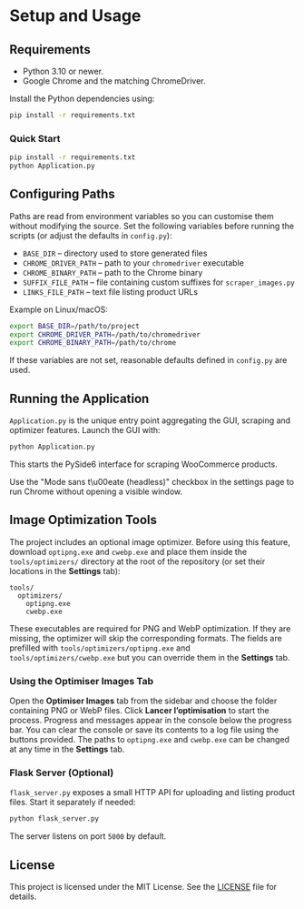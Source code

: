 # Setup and Usage

## Requirements
- Python 3.10 or newer.
- Google Chrome and the matching ChromeDriver.

Install the Python dependencies using:

```bash
pip install -r requirements.txt
```

### Quick Start

```bash
pip install -r requirements.txt
python Application.py
```

## Configuring Paths
Paths are read from environment variables so you can customise them without
modifying the source. Set the following variables before running the scripts
(or adjust the defaults in `config.py`):

* `BASE_DIR` – directory used to store generated files
* `CHROME_DRIVER_PATH` – path to your `chromedriver` executable
* `CHROME_BINARY_PATH` – path to the Chrome binary
* `SUFFIX_FILE_PATH` – file containing custom suffixes for `scraper_images.py`
* `LINKS_FILE_PATH` – text file listing product URLs

Example on Linux/macOS:

```bash
export BASE_DIR=/path/to/project
export CHROME_DRIVER_PATH=/path/to/chromedriver
export CHROME_BINARY_PATH=/path/to/chrome
```

If these variables are not set, reasonable defaults defined in `config.py` are
used.

## Running the Application
`Application.py` is the unique entry point aggregating the GUI, scraping and optimizer features. Launch the GUI with:

```bash
python Application.py
```

This starts the PySide6 interface for scraping WooCommerce products.

Use the "Mode sans t\u00eate (headless)" checkbox in the settings page to run Chrome without opening a visible window.

## Image Optimization Tools
The project includes an optional image optimizer. Before using this feature,
download `optipng.exe` and `cwebp.exe` and place them inside the
`tools/optimizers/` directory at the root of the repository (or set their
locations in the **Settings** tab):

```
tools/
  optimizers/
    optipng.exe
    cwebp.exe
```

These executables are required for PNG and WebP optimization. If they are
missing, the optimizer will skip the corresponding formats.
The fields are prefilled with `tools/optimizers/optipng.exe` and
`tools/optimizers/cwebp.exe` but you can override them in the **Settings** tab.

### Using the Optimiser Images Tab
Open the **Optimiser Images** tab from the sidebar and choose the folder
containing PNG or WebP files. Click **Lancer l’optimisation** to start the
process. Progress and messages appear in the console below the progress bar.
You can clear the console or save its contents to a log file using the buttons
provided. The paths to `optipng.exe` and `cwebp.exe` can be changed at any time
in the **Settings** tab.

### Flask Server (Optional)
`flask_server.py` exposes a small HTTP API for uploading and listing product files. Start it separately if needed:

```bash
python flask_server.py
```

The server listens on port `5000` by default.

## License
This project is licensed under the MIT License. See the [LICENSE](LICENSE) file for details.
